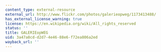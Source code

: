```yaml
---
content_type: external-resource
external_url: http://www.flickr.com/photos/galerieopweg/1173413488/
has_external_license_warning: true
license: https://en.wikipedia.org/wiki/All_rights_reserved
status: ''
title: GALERIEopWEG
uid: 3a47a8cd-d2d7-4e46-88e6-f72ea806a2ed
wayback_url: ''
---
```

